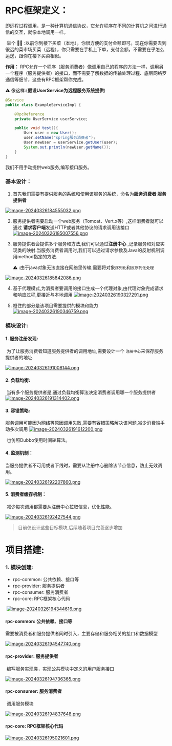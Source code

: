 # RPC框架定义：

​	即远程过程调用，是一种计算机通信协议，它允许程序在不同的计算机之间进行通信的交互，就像本地调用一样。

​	举个 :open_hands::chestnut: :以前你到楼下买菜（本地），你很方便的支付金额即可。现在你需要去到很远的菜市场买菜（远程），你只需要在手机上下单，支付金额，不需要在乎怎么运送，跟你在楼下买菜相似。

**作用：**
RPC允许一个程序（服务消费者）像调用自己的程序的方法一样，调用另一个程序（服务提供者）的接口，而不需要了解数据的传输处理过程、底层网络罗通信等细节，这些有RPC框架帮你完成。

:warning: 像这样:(**假设UserService为远程服务系统提供**)

```java
@Service
public class ExampleServiceImpl {

    @RpcReference
    private UserService userService;

    public void test(){
        User user = new User();
        user.setName("spring服务消费者");
        User newUser = userService.getUser(user);
        System.out.println(newUser.getName());
    }
}
```

我们不用手动提供web服务,编写接口服务。

### 基本设计：

1. 首先我们需要有提供服务的系统和使用该服务的系统，命名为**服务消费者 服务提供者**

[![image-20240326184555032.png](https://i.postimg.cc/rwGCwRN5/image-20240326184555032.png)](https://postimg.cc/jD5J859j)

2. 服务提供者需要启动一个web服务（Tomcat、Vert.x等）,这样消费者就可以通过 **请求客户端**发送HTTP或者其他协议的请求调用该接口
[![image-20240326185007556.png](https://i.postimg.cc/jjs6wqMm/image-20240326185007556.png)](https://postimg.cc/bZBS4Pc9)

3. 服务提供者会提供多个服务和方法,我们可以通过**注册中心** ,记录服务和对应实现类的映射.当服务消费者调用时,我们可以通过请求参数及Java的反射机制调用method指定的方法.

   :warning: :由于java对象无法直接在网络里传输,需要将对象`序列化`和`反序列化处理`

[![image-20240326185842086.png](https://i.postimg.cc/rmsSjnX9/image-20240326185842086.png)](https://postimg.cc/LYdY6Vsq)

4. 基于代理模式,为消费者要调用的接口生成一个代理对象,由代理对象完成请求和响应过程,更接近与本地调用
   [![image-20240326190327291.png](https://i.postimg.cc/nL04v85z/image-20240326190327291.png)](https://postimg.cc/Ty556sTM)

5. 框住的部分是该项目需要提供的模块和能力
   [![image-20240326190346759.png](https://i.postimg.cc/PrwQ0RL3/image-20240326190346759.png)](https://postimg.cc/mtT9HVyC)

### 模块设计:

#### 1. 服务注册发现:

​	为了让服务消费者知道服务提供者的调用地址,需要设计一个 `注册中心`来保存服务提供者的地址.

[![image-20240326191008144.png](https://i.postimg.cc/xdRRtNk9/image-20240326191008144.png)](https://postimg.cc/3ykmwRCq)

#### 2. 负载均衡:

​	当有多个服务提供者是,通过负载均衡算法决定消费者调用哪一个服务提供者
    [![image-20240326191314402.png](https://i.postimg.cc/ZR5LgY3p/image-20240326191314402.png)](https://postimg.cc/sBbSGrTg)

#### 3. 容错策略:

​	服务调用可能因为网络等原因调用失败,需要有容错策略解决该问题,减少消费端手动多次调用
    [![image-20240326191612200.png](https://i.postimg.cc/QNPq43MK/image-20240326191612200.png)](https://postimg.cc/0rYmjhD9)


​	也仿照Dubbo使用时间轮算法。

#### 4. 监测机制：

​	当服务提供者不可用或者下线时，需要从注册中心删除该节点信息，防止无效调用。

[![image-20240326192207860.png](https://i.postimg.cc/5yZq6wrS/image-20240326192207860.png)](https://postimg.cc/D4PbNbnS)

#### 5. 消费者缓存机制：

​	减少每次调用都需要从注册中心拉取信息，优化性能。

[![image-20240326192427544.png](https://i.postimg.cc/1zPBGr3W/image-20240326192427544.png)](https://postimg.cc/9D8yVTTT)

> 目前仅设计这些目标模块,后续随着项目完善逐步增加

# 项目搭建:

### 1. 模块创建:

- rpc-common: 公共依赖、接口等
- rpc-provider: 服务提供者
- rpc-consumer: 服务消费者
- rpc-core: RPC框架核心代码

​	[![image-20240326194344616.png](https://i.postimg.cc/Y2yd5Fd9/image-20240326194344616.png)](https://postimg.cc/YjYNgvKK)

#### rpc-common: 公共依赖、接口等

​	需要被消费者和服务提供者同时引入，主要存储和服务相关的接口和数据模型

[![image-20240326194547740.png](https://i.postimg.cc/rsbg56DW/image-20240326194547740.png)](https://postimg.cc/tn3hHMtC)

#### rpc-provider: 服务提供者

​	编写服务实现类，实现公共模块中定义的用户服务接口

[![image-20240326194736365.png](https://i.postimg.cc/pXwqTHbM/image-20240326194736365.png)](https://postimg.cc/Yhx1nTCd)

#### rpc-consumer: 服务消费者

​	调用服务模块

[![image-20240326194837648.png](https://i.postimg.cc/4ynBK4xs/image-20240326194837648.png)](https://postimg.cc/9w5GKh9n)

#### rpc-core: RPC框架核心代码

[![image-20240326195021601.png](https://i.postimg.cc/j5MMdnKM/image-20240326195021601.png)](https://postimg.cc/njQ43zXm)

